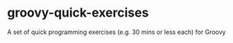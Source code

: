 # groovy-quick-exercises
A set of quick programming exercises (e.g. 30 mins or less each) for Groovy
